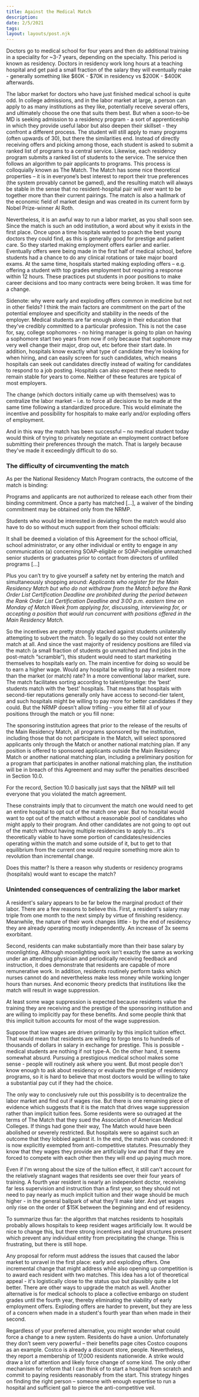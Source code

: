 ```yaml
---
title: Against the Medical Match
description:
date: 2/5/2021
tags:
layout: layouts/post.njk
---
```


Doctors go to medical school for four years and then do additional training in a speciality for ~3-7 years, depending on the specialty. This period is known as residency. Doctors in residency work long hours at a teaching hospital and get paid a small fraction of the salary they will eventually make - generally something like $60K - $70K in residency vs $200K - $400K afterwards.

The labor market for doctors who have just finished medical school is quite odd. In college admissions, and in the labor market at large, a person can apply to as many institutions as they like, potentially receive several offers, and ultimately choose the one that suits them best. But when a soon-to-be MD is seeking admission to a residency program - a sort of apprenticeship in which they provide useful labor but also deepen their skillset - they confront a different process. The student will still apply to many programs (often upwards of 30), but there the similarities end. Instead of directly receiving offers and picking among those, each student is asked to submit a ranked list of programs to a central service. Likewise, each residency program submits a ranked list of students to the service. The service then follows an algorithm to pair applicants to programs. This process is colloquially known as The Match. The Match has some nice theoretical properties – it is in everyone’s best interest to report their true preferences (the system provably cannot be gamed), and the resulting match will always be stable in the sense that no resident-hospital pair will ever want to be together more than their current pairings. The match is also a hallmark of the economic field of market design and was created in its current form by Nobel Prize-winner Al Roth.

Nevertheless, it is an awful way to run a labor market, as you shall soon see. Since the match is such an odd institution, a word about why it exists in the first place. Once upon a time hospitals wanted to poach the best young doctors they could find, as this is generally good for prestige and patient care. So they started making employment offers earlier and earlier. Eventually offers were being made in the first half of medical school, before students had a chance to do any clinical rotations or take major board exams. At the same time, hospitals started making exploding offers – e.g. offering a student with top grades employment but requiring a response within 12 hours. These practices put students in poor positions to make career decisions and too many contracts were being broken. It was time for a change.

Sidenote: why were early and exploding offers common in medicine but not in other fields? I think the main factors are commitment on the part of the potential employee and specificity and stability in the needs of the employer. Medical students are far enough along in their education that they've credibly committed to a particular profession. This is not the case for, say, college sophomores - no hiring manager is going to plan on having a sophomore start two years from now if only because that sophomore may very well change their major, drop out, etc before their start date. In addition, hospitals know exactly what type of candidate they're looking for when hiring, and can easily screen for such candidates, which means hospitals can seek out candidates directly instead of waiting for candidates to respond to a job posting. Hospitals can also expect these needs to remain stable for years to come. Neither of these features are typical of most employers.

The change (which doctors initially came up with themselves) was to centralize the labor market – i.e. to force all decisions to be made at the same time following a standardized procedure. This would eliminate the incentive and possibility for hospitals to make early and/or exploding offers of employment.

And in this way the match has been successful – no medical student today would think of trying to privately negotiate an employment contract before submitting their preferences through the match. That is largely because they've made it exceedingly difficult to do so.

### The difficulty of circumventing the match

As per the National Residency Match Program contracts, the outcome of the match is binding:

Programs and applicants are not authorized to release each other from their binding commitment. Once a party has matched […], a waiver of the binding commitment may be obtained only from the NRMP.

Students who would be interested in deviating from the match would also have to do so without much support from their school officials:

It shall be deemed a violation of this Agreement for the school official, school administrator, or any other individual or entity to engage in any communication (a) concerning SOAP-eligible or SOAP-ineligible unmatched senior students or graduates prior to contact from directors of unfilled programs […]

Plus you can’t try to give yourself a safety net by entering the match and simultaneously shopping around:
*Applicants who register for the Main Residency Match but who do not withdraw from the Match before the Rank Order List Certification Deadline are prohibited during the period between the Rank Order List Certification Deadline and 3:00 p.m. eastern time on Monday of Match Week from applying for, discussing, interviewing for, or accepting a position that would run concurrent with positions offered in the Main Residency Match.*

So the incentives are pretty strongly stacked against students unilaterally attempting to subvert the match. To legally do so they could not enter the match at all. And since the vast majority of residency positions are filled via the match (a small fraction of students go unmatched and find jobs in the post-match “scramble”), this student would need to start marketing themselves to hospitals early on. The main incentive for doing so would be to earn a higher wage. Would any hospital be willing to pay a resident more than the market (or match) rate?
In a more conventional labor market, sure. The match facilitates sorting according to talent/prestige: the ‘best’ students match with the ‘best’ hospitals. That means that hospitals with second-tier reputations generally only have access to second-tier talent, and such hospitals might be willing to pay more for better candidates if they could. But the NRMP doesn’t allow trifling – you either fill all of your positions through the match or you fill none:

The sponsoring institution agrees that prior to the release of the results of the Main Residency Match, all programs sponsored by the institution, including those that do not participate in the Match, will select sponsored applicants only through the Match or another national matching plan. If any position is offered to sponsored applicants outside the Main Residency Match or another national matching plan, including a preliminary position for a program that participates in another national matching plan, the institution will be in breach of this Agreement and may suffer the penalties described in Section 10.0.

For the record, Section 10.0 basically just says that the NRMP will tell everyone that you violated the match agreement.

These constraints imply that to circumvent the match one would need to get an entire hospital to opt out of the match one year. But no hospital would want to opt out of the match without a reasonable pool of candidates who might apply to their program. And other candidates are not going to opt out of the match without having multiple residencies to apply to...it's theoretically viable to have some portion of candidates/residencies operating within the match and some outside of it, but to get to that equilibrium from the current one would require something more akin to revolution than incremental change.

Does this matter? Is there a reason why students or residency programs (hospitals) would want to escape the match?

### Unintended consequences of centralizing the labor market

A resident's salary appears to be far below the marginal product of their labor. There are a few reasons to believe this. First, a resident's salary may triple from one month to the next simply by virtue of finishing residency. Meanwhile, the nature of their work changes little - by the end of residency they are already operating mostly independently. An increase of 3x seems exorbitant.

Second, residents can make substantially more than their base salary by moonlighting. Although moonlighting work isn't exactly the same as working under an attending physician and periodically receiving feedback and instruction, it does demonstrate that residents are capable of more remunerative work. In addition, residents routinely perform tasks which nurses cannot do and nevertheless make less money while working longer hours than nurses. And economic theory predicts that institutions like the match will result in wage suppression.

At least some wage suppression is expected because residents value the training they are receiving and the prestige of the sponsoring institution and are willing to implicitly pay for these benefits. And some people think that this implicit tuition accounts for most of the wage suppression.

Suppose that low wages are driven primarily by this implicit tuition effect. That would mean that residents are willing to forgo tens to hundreds of thousands of dollars in salary in exchange for prestige. This is possible - medical students are nothing if not type-A. On the other hand, it seems somewhat absurd. Pursuing a prestigious medical school makes some sense - people will routinely ask where you went. But most people don't know enough to ask about residency or evaluate the prestige of residency programs, so it is hard to believe that most doctors would be willing to take a substantial pay cut if they had the choice.

The only way to conclusively rule out this possibility is to decentralize the labor market and find out if wages rise. But there is one remaining piece of evidence which suggests that it is the match that drives wage suppression rather than implicit tuition fees. Some residents were so outraged at the terms of The Match that they sued the Association of American Medical Colleges. If things had gone their way, The Match would have been abolished or severely restricted. But hospitals were so against such an outcome that they lobbied against it. In the end, the match was condoned: it is now explicitly exempted from anti-competitive statutes. Presumably they know that they wages they provide are artificially low and that if they are forced to compete with each other then they will end up paying much more.

Even if I'm wrong about the size of the tuition effect, it still can't account for the relatively stagnant wages that residents see over their four years of training. A fourth year resident is nearly an independent doctor, receiving far less supervision and instruction than a first year, so they should not need to pay nearly as much implicit tuition and their wage should be much higher - in the general ballpark of what they'll make later. And yet wages only rise on the order of $15K between the beginning and end of residency.

To summarize thus far: the algorithm that matches residents to hospitals probably allows hospitals to keep resident wages artificially low. It would be nice to change this, but there strong incentives and legal structures present which prevent any individual entity from precipitating the change. This is frustrating, but there is still hope.

Any proposal for reform must address the issues that caused the labor market to unravel in the first place: early and exploding offers. One incremental change that might address while also opening up competition is to award each resident with two matches. This idea has a lot of theoretical appeal - it's logistically close to the status quo but plausibly quite a lot better. There are other ways to upgrade the match as well. Another alternative is for medical schools to place a collective embargo on student grades until the fourth year, thereby eliminating the viability of early employment offers. Exploding offers are harder to prevent, but they are less of a concern when made in a student's fourth year than when made in their second.

Regardless of your preferred alternative, you might wonder what could force a change to a new system. Residents do have a union. Unfortunately they don’t seem very powerful – their benefits page cites Costco coupons as an example. Costco is already a discount store, people. Nevertheless, they report a membership of 17,000 residents nationwide. A strike would draw a lot of attention and likely force change of some kind. The only other mechanism for reform that I can think of to start a hospital from scratch and commit to paying residents reasonably from the start. This strategy hinges on finding the right person – someone with enough expertise to run a hospital and sufficient gall to pierce the anti-competitive veil.
